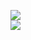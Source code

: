 [![](https://img.shields.io/badge/Made%20With-Github%20Spray-lightgrey.svg?style=for-the-badge&logo=github)](https://github.com/Annihil/github-spray#5445)  
[![](https://i.imgur.com/2DrTn0Z.gif)](https://github.com/Annihil/github-spray)